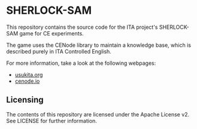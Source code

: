 # SHERLOCK-SAM

This repository contains the source code for the ITA project's SHERLOCK-SAM game for CE experiments.

The game uses the CENode library to maintain a knowledge base, which is described purely in ITA Controlled English.

For more information, take a look at the following webpages:

* [usukita.org](https://www.usukita.org)
* [cenode.io](http://cenode.io)

## Licensing

The contents of this repository are licensed under the Apache License v2. See LICENSE for further information.
